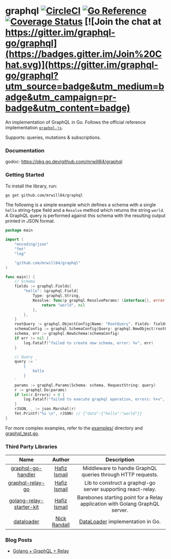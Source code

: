# graphql [![CircleCI](https://circleci.com/gh/graphql-go/graphql/tree/master.svg?style=svg)](https://circleci.com/gh/graphql-go/graphql/tree/master) [![Go Reference](https://pkg.go.dev/badge/github.com/mrwill84/graphql.svg)](https://pkg.go.dev/github.com/mrwill84/graphql) [![Coverage Status](https://coveralls.io/repos/github/graphql-go/graphql/badge.svg?branch=master)](https://coveralls.io/github/graphql-go/graphql?branch=master) [![Join the chat at https://gitter.im/graphql-go/graphql](https://badges.gitter.im/Join%20Chat.svg)](https://gitter.im/graphql-go/graphql?utm_source=badge&utm_medium=badge&utm_campaign=pr-badge&utm_content=badge)

An implementation of GraphQL in Go. Follows the official reference implementation [`graphql-js`](https://github.com/graphql/graphql-js).

Supports: queries, mutations & subscriptions.

### Documentation

godoc: https://pkg.go.dev/github.com/mrwill84/graphql

### Getting Started

To install the library, run:

```bash
go get github.com/mrwill84/graphql
```

The following is a simple example which defines a schema with a single `hello` string-type field and a `Resolve` method which returns the string `world`. A GraphQL query is performed against this schema with the resulting output printed in JSON format.

```go
package main

import (
	"encoding/json"
	"fmt"
	"log"

	"github.com/mrwill84/graphql"
)

func main() {
	// Schema
	fields := graphql.Fields{
		"hello": &graphql.Field{
			Type: graphql.String,
			Resolve: func(p graphql.ResolveParams) (interface{}, error) {
				return "world", nil
			},
		},
	}
	rootQuery := graphql.ObjectConfig{Name: "RootQuery", Fields: fields}
	schemaConfig := graphql.SchemaConfig{Query: graphql.NewObject(rootQuery)}
	schema, err := graphql.NewSchema(schemaConfig)
	if err != nil {
		log.Fatalf("failed to create new schema, error: %v", err)
	}

	// Query
	query := `
		{
			hello
		}
	`
	params := graphql.Params{Schema: schema, RequestString: query}
	r := graphql.Do(params)
	if len(r.Errors) > 0 {
		log.Fatalf("failed to execute graphql operation, errors: %+v", r.Errors)
	}
	rJSON, _ := json.Marshal(r)
	fmt.Printf("%s \n", rJSON) // {"data":{"hello":"world"}}
}
```

For more complex examples, refer to the [examples/](https://github.com/mrwill84/graphql/tree/master/examples/) directory and [graphql_test.go](https://github.com/mrwill84/graphql/blob/master/graphql_test.go).

### Third Party Libraries

|                                     Name                                      |                     Author                      |                                 Description                                  |
| :---------------------------------------------------------------------------: | :---------------------------------------------: | :--------------------------------------------------------------------------: |
|     [graphql-go-handler](https://github.com/mrwill84/graphql-go-handler)      |    [Hafiz Ismail](https://github.com/sogko)     |         Middleware to handle GraphQL queries through HTTP requests.          |
|       [graphql-relay-go](https://github.com/mrwill84/graphql-relay-go)        |    [Hafiz Ismail](https://github.com/sogko)     |         Lib to construct a graphql-go server supporting react-relay.         |
| [golang-relay-starter-kit](https://github.com/sogko/golang-relay-starter-kit) |    [Hafiz Ismail](https://github.com/sogko)     | Barebones starting point for a Relay application with Golang GraphQL server. |
|           [dataloader](https://github.com/nicksrandall/dataloader)            | [Nick Randall](https://github.com/nicksrandall) |  [DataLoader](https://github.com/facebook/dataloader) implementation in Go.  |

### Blog Posts

- [Golang + GraphQL + Relay](https://wehavefaces.net/learn-golang-graphql-relay-1-e59ea174a902)
